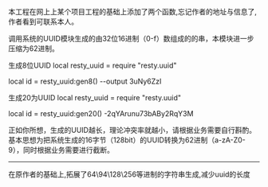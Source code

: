  本工程在网上上某个项目工程的基础上添加了两个函数,忘记作者的地址与信息了,作者看到可联系本人。

调用系统的UUID模块生成的由32位16进制（0-f）数组成的的串，本模块进一步压缩为62进制。

生成8位UUID
local resty_uuid = require "resty.uuid" 

local id =  resty_uuid:gen8()   --output 3uNy6ZzI


生成20为UUID
local resty_uuid = require "resty.uuid" 

local id =  resty_uuid:gen20() -2qYArunu73bABy2RqY3M

正如你所想，生成的UUID越长，理论冲突率就越小，请根据业务需要自行斟酌。
基本思想为把系统生成的16字节（128bit）的UUID转换为62进制（a-zA-Z0-9），同时根据业务需要进行截断。

-------------------------------------------
在原作者的基础上,拓展了64\94\128\256等进制的字符串生成,减少uuid的长度

